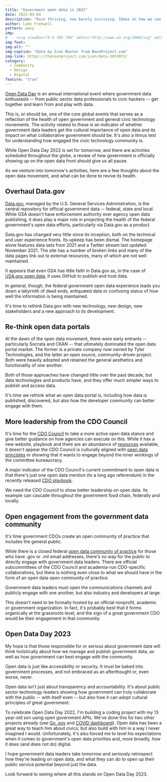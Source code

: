 ```yaml
---
title: "Government open data in 2022"
date: 2022-03-04
description: "Once thriving, now barely surviving. Ideas on how we can breathe more life into it."
author: Luke Fretwell
pattern: wavy
img: 
#  - <svg viewBox="0 0 700 700" xmlns="http://www.w3.org/2000/svg" xmlns:xlink="http://www.w3.org/1999/xlink"><path d="M406 280c0 34.02-27.578 61.602-61.602 61.602-34.02 0-61.598-27.582-61.598-61.602s27.578-61.602 61.598-61.602C378.421 218.398 406 245.98 406 280M529.2 246.4c-16.633 0-30.406 12.152-33.098 28h-56.5c-3.078 0-5.602 2.52-5.602 5.602 0 3.078 2.52 5.601 5.602 5.601h56.504c2.688 15.848 16.465 28 33.098 28 18.535 0 33.602-15.062 33.602-33.602-.004-18.535-15.07-33.602-33.605-33.602zm0 56c-12.375 0-22.398-10.023-22.398-22.398s10.023-22.398 22.398-22.398 22.398 10.023 22.398 22.398c.004 12.375-10.023 22.398-22.398 22.398zM126 280c0 18.535 15.062 33.602 33.602 33.602 16.633 0 30.406-12.152 33.098-28h56.5c3.078 0 5.602-2.52 5.602-5.602 0-3.078-2.52-5.601-5.602-5.601h-56.504c-2.688-15.848-16.465-28-33.098-28C141.063 246.399 126 261.465 126 280zm33.602-22.398C171.977 257.602 182 267.625 182 280s-10.023 22.398-22.398 22.398-22.398-10.023-22.398-22.398c-.004-12.375 10.02-22.398 22.398-22.398zM344.4 190.4c3.078 0 5.602-2.52 5.602-5.602v-56.5c15.848-2.687 28-16.465 28-33.098 0-18.535-15.062-33.602-33.602-33.602-18.535 0-33.602 15.062-33.602 33.602 0 16.633 12.152 30.406 28 33.098l.004 56.504c0 3.079 2.519 5.598 5.597 5.598zm-22.398-95.199c0-12.375 10.023-22.398 22.398-22.398s22.398 10.023 22.398 22.398-10.023 22.398-22.398 22.398c-12.375.004-22.398-10.023-22.398-22.398zM344.4 369.6c-3.078 0-5.602 2.52-5.602 5.602v56.504c-15.848 2.687-28 16.465-28 33.098 0 18.535 15.062 33.602 33.602 33.602 18.535 0 33.602-15.062 33.602-33.602 0-16.633-12.152-30.406-28-33.098v-56.508c0-3.078-2.52-5.598-5.601-5.598zm22.402 95.199c0 12.375-10.023 22.398-22.398 22.398s-22.398-10.023-22.398-22.398 10.023-22.398 22.398-22.398c12.375-.004 22.398 10.023 22.398 22.398zM155.96 149.35c8.734 8.734 20.215 13.105 31.695 13.105a44.647 44.647 0 0027.441-9.406l63.617 63.617c1.121 1.12 2.52 1.625 3.977 1.625 1.457 0 2.855-.559 3.976-1.625a5.576 5.576 0 000-7.895l-63.676-63.676c6.106-7.84 9.465-17.359 9.465-27.44 0-11.985-4.648-23.239-13.105-31.696s-19.711-13.105-31.695-13.105-23.238 4.649-31.695 13.105c-17.473 17.473-17.473 45.918 0 63.391zm7.95-55.441c6.327-6.328 14.784-9.856 23.741-9.856 8.961 0 17.414 3.473 23.742 9.856 6.328 6.328 9.856 14.785 9.856 23.742 0 8.96-3.473 17.414-9.856 23.742-13.105 13.105-34.44 13.105-47.543 0-13.043-13.098-13.043-34.379.059-47.484zM417.31 218.29c1.457 0 2.856-.559 3.977-1.625l63.617-63.617a44.617 44.617 0 0027.44 9.406c11.48 0 22.962-4.367 31.696-13.105 17.473-17.473 17.473-45.863 0-63.336-8.457-8.457-19.711-13.105-31.695-13.105s-23.238 4.649-31.695 13.105c-8.457 8.457-13.105 19.711-13.105 31.695 0 10.078 3.359 19.602 9.464 27.441l-63.676 63.562a5.576 5.576 0 000 7.895c1.122 1.12 2.52 1.683 3.977 1.683zm71.289-124.38c6.328-6.328 14.785-9.855 23.742-9.855 8.96 0 17.414 3.472 23.742 9.855 13.105 13.105 13.105 34.441 0 47.543-13.105 13.105-34.441 13.105-47.543 0-6.328-6.328-9.856-14.785-9.856-23.742s3.586-17.473 9.915-23.801zM286.66 343.34a5.576 5.576 0 00-7.894 0l-63.672 63.672c-17.586-13.664-43.008-12.434-59.137 3.695-17.473 17.473-17.473 45.863 0 63.336 8.457 8.457 19.71 13.105 31.695 13.105s23.238-4.648 31.695-13.105 13.105-19.71 13.105-31.695c0-10.078-3.36-19.602-9.465-27.44l63.617-63.618c2.238-2.18 2.238-5.765.054-7.949zm-75.266 122.75c-6.328 6.328-14.785 9.855-23.742 9.855-8.96 0-17.414-3.472-23.742-9.855-13.105-13.105-13.105-34.441 0-47.543 6.55-6.55 15.176-9.8 23.742-9.8 8.625 0 17.191 3.245 23.742 9.8 6.328 6.328 9.855 14.785 9.855 23.742a33.55 33.55 0 01-9.855 23.801zM477.01 414.9c-6.106 7.84-9.465 17.359-9.465 27.441 0 11.984 4.649 23.238 13.105 31.695 8.457 8.457 19.711 13.105 31.695 13.105s23.238-4.648 31.695-13.105c17.473-17.473 17.473-45.863 0-63.336-16.129-16.129-41.55-17.305-59.137-3.695l-63.613-63.672a5.576 5.576 0 00-7.894 0 5.576 5.576 0 000 7.894zm11.594 3.7c6.55-6.552 15.176-9.802 23.742-9.802 8.625 0 17.191 3.247 23.742 9.801 13.105 13.105 13.105 34.441 0 47.543-6.328 6.328-14.785 9.856-23.742 9.856-8.96 0-17.414-3.473-23.742-9.856-6.328-6.328-9.855-14.785-9.855-23.742a33.543 33.543 0 019.855-23.8z"/><use x="70" y="644" xlink:href="#prefix__u"/><use x="90.551" y="644" xlink:href="#prefix__c"/><use x="104.359" y="644" xlink:href="#prefix__a"/><use x="123.348" y="644" xlink:href="#prefix__e"/><use x="142.242" y="644" xlink:href="#prefix__b"/><use x="155.629" y="644" xlink:href="#prefix__a"/><use x="174.617" y="644" xlink:href="#prefix__k"/><use x="204.41" y="644" xlink:href="#prefix__j"/><use x="224.453" y="644" xlink:href="#prefix__i"/><use x="252.453" y="644" xlink:href="#prefix__h"/><use x="262.867" y="644" xlink:href="#prefix__g"/><use x="279.469" y="644" xlink:href="#prefix__d"/><use x="298.703" y="644" xlink:href="#prefix__f"/><use x="328.383" y="644" xlink:href="#prefix__t"/><use x="356.25" y="644" xlink:href="#prefix__e"/><use x="375.141" y="644" xlink:href="#prefix__s"/><use x="391.809" y="644" xlink:href="#prefix__b"/><use x="405.195" y="644" xlink:href="#prefix__a"/><use x="424.184" y="644" xlink:href="#prefix__c"/><use x="70" y="672" xlink:href="#prefix__r"/><use x="82.184" y="672" xlink:href="#prefix__c"/><use x="95.992" y="672" xlink:href="#prefix__d"/><use x="115.227" y="672" xlink:href="#prefix__q"/><use x="154.152" y="672" xlink:href="#prefix__b"/><use x="167.535" y="672" xlink:href="#prefix__p"/><use x="187.469" y="672" xlink:href="#prefix__a"/><use x="216.207" y="672" xlink:href="#prefix__o"/><use x="239.641" y="672" xlink:href="#prefix__d"/><use x="258.879" y="672" xlink:href="#prefix__n"/><use x="278.813" y="672" xlink:href="#prefix__f"/><use x="308.492" y="672" xlink:href="#prefix__m"/><use x="329.016" y="672" xlink:href="#prefix__c"/><use x="342.82" y="672" xlink:href="#prefix__d"/><use x="362.059" y="672" xlink:href="#prefix__l"/><use x="371.656" y="672" xlink:href="#prefix__a"/><use x="390.648" y="672" xlink:href="#prefix__g"/><use x="407.242" y="672" xlink:href="#prefix__b"/></svg>
img-feat: 
img-alt: ""
img-caption: "Data by Icon Master from NounProject.com"
img-link: https://thenounproject.com/icon/data-3074972/
category:
  - Community
  - Design
  - Digital
feature: "true"
---
```


[Open Data Day](https://opendataday.org) is an annual international event where government data enthusiasts -- from public sector data professionals to civic hackers -- get together and learn from and play with data.

This is, or should be, one of the core global events that serves as a reflection of the health of open government and general civic technology movements. The activity related to these is an indicator of whether government data leaders get the cultural importance of open data and its impact on what collaborative government should be. It's also a litmus test for understanding how engaged the civic technology community is.

While Open Data Day 2022 is set for tomorrow, and there are activities scheduled throughout the globe, a review of how government is officially showing up on the open data front should give us all pause.

As we venture into tomorrow's activities, here are a few thoughts about the open data movement, and what can be done to revive its health.

## Overhaul Data.gov

[Data.gov](https://data.gov), managed by the U.S. General Services Administration, is the central repository for official government data -- federal, state and local. While GSA doesn't have enforcement authority over agency open data publishing, it does play a major role in projecting the health of the federal government's open data efforts, particularly via Data.gov as a product.

Data.gov has changed very little since its inception, both on the technical and user experience fronts. Its upkeep has been dismal. The homepage alone features data sets from 2021 and a Twitter stream last updated November 2021. The site has a number of broken links and many of the data pages link out to external resources, many of which are not well maintained.

It appears that even GSA has little faith in Data.gov as, in the case of [USA.gov open data](https://www.usa.gov/developer), it uses GitHub to publish and host data.

In general, though, the federal government open data experience leads you down a labyrinth of dead ends, antiquated data or confusing status of how well the information is being maintained.

It's time to rethink Data.gov with new technology, new design, new stakeholders and a new approach to its development.

## Re-think open data portals

At the dawn of the open data movement, there were early entrants -- particularly Socrata and CKAN -- that ultimately dominated the open data portal market. The former is a private company now owned by Tyler Technologies, and the latter an open source, community-driven project. Both were heavily adopted and retained the general aesthetics and functionality of one another.

Both of those approaches have changed little over the past decade, but data technologies and products have, and they offer much simpler ways to publish and access data.

It's time we rethink what an open data portal is, including how data is published, discovered, but also how the developer community can better engage with them.

## More leadership from the CDO Council

It's time for the [CDO Council](https://www.cdo.gov/) to take a more active open data stance and give better guidance on how agencies can execute on this. While it has a new website, playbook and there are an abundance of [resources](https://resources.data.gov/) available, it doesn't appear the CDO Council is culturally aligned with [open data principles](https://opengovdata.org/) or showing that it wants to engage beyond the inner workings of the committee bureaucracy.

A major indicator of the CDO Council's current commitment to open data is that there's just one open data mention (to a long ago referendum) in the recently released [CDO playbook](https://govfresh.com/thoughts/cdo-playbook-website).

We need the CDO Council to show better leadership on open data. Its example can cascade throughout the government food chain, federally and locally.

## Open engagement from the government data community

It's time government CDOs create an open community of practice that includes the general public.

While there is a closed federal [open data community of practice](https://digital.gov/communities/open-data/) for those who have .gov or .mil email addresses, there's no way for the public to directly engage with government data leaders. There are official subcommittees of the CDO Council and academia-run CDO-specific collaboratives, but there is nothing even close to what we should have in the form of an open data open community of practice.

Government data leaders must open the communications channels and publicly engage with one another, but also industry and developers at large.

This doesn't need to be formally hosted by an official nonprofit, academic or government organization. In fact, it's probably best that it forms organically at the grassroots level, and the sign of a great government CDO would be their engagement in that community.

## Open Data Day 2023

My hope is that those responsible for or serious about government data will think holistically about how we manage and publish government data, as well as how government can best engage with the community.

Open data is just like accessibility or security. It must be baked into government processes, and not embraced as an afterthought or, even worse, never.

Open data isn't just about transparency and accountability. It's about public sector technology leaders showing how government can truly collaborate with the public -- with itself even -- but also how it can adopt cultural principles of great government.

To celebrate Open Data Day 2022, I'm building a coding project with my 13 year-old son using open government APIs. We've done this for two other projects already (see [Go .gov](https://govfresh.com/labs/dotgov) and [COVID dashboard](https://govfresh.com/labs/covid-dashboard)). Open data has been a great way to teach him about civics, but also build with him in a way I never imagined I would. Unfortunately, it's also forced me to level his expectations when it comes to government's open data priorities and, more broadly, how it does (and does not do) digital. 

I hope government data leaders take tomorrow and seriously retrospect how they're leading on open data, and what they can do to open up their public service potential beyond just the data.

Look forward to seeing where all this stands on Open Data Day 2023.